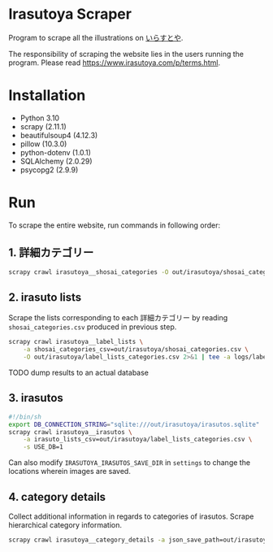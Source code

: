 # Irasutoya Scraper
Program to scrape all the illustrations on [いらすとや](https://www.irasutoya.com/).

The responsibility of scraping the website lies in the users running the program. Please read <https://www.irasutoya.com/p/terms.html>.

# Installation
- Python 3.10
- scrapy (2.11.1)
- beautifulsoup4 (4.12.3)
- pillow (10.3.0)
- python-dotenv (1.0.1)
- SQLAlchemy (2.0.29)
- psycopg2 (2.9.9)

# Run
To scrape the entire website, run commands in following order:

## 1. 詳細カテゴリー
```sh
scrapy crawl irasutoya__shosai_categories -O out/irasutoya/shosai_categories.csv
```

## 2. irasuto lists
Scrape the lists corresponding to each 詳細カテゴリー by reading `shosai_categories.csv` produced in previous step.
```sh
scrapy crawl irasutoya__label_lists \
    -a shosai_categories_csv=out/irasutoya/shosai_categories.csv \
    -O out/irasutoya/label_lists_categories.csv 2>&1 | tee -a logs/label_lists.txt
```
TODO dump results to an actual database

## 3. irasutos
```sh
#!/bin/sh
export DB_CONNECTION_STRING="sqlite:///out/irasutoya/irasutos.sqlite"
scrapy crawl irasutoya__irasutos \
    -a irasuto_lists_csv=out/irasutoya/label_lists_categories.csv \
    -s USE_DB=1
```
Can also modify `IRASUTOYA_IRASUTOS_SAVE_DIR` in `settings` to change the locations wherein images are saved.

## 4. category details
Collect additional information in regards to categories of irasutos. Scrape hierarchical category information.
```sh
scrapy crawl irasutoya__category_details -a json_save_path=out/irasutoya/category_details.json
```

